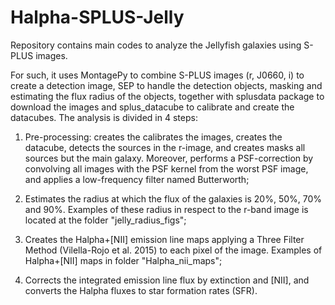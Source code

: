 # Halpha-SPLUS-Jelly

Repository contains main codes to analyze the Jellyfish galaxies using S-PLUS images.

For such, it uses MontagePy to combine S-PLUS images (r, J0660, i) to create a detection image, SEP to handle the detection objects, masking and estimating the flux radius of the objects, together with splusdata package to download the images and splus_datacube to calibrate and create the datacubes.
The analysis is divided in 4 steps:

1) Pre-processing: creates the calibrates the images, creates the datacube, detects the sources in the r-image, and creates masks all sources but the main galaxy. Moreover, performs a PSF-correction by convolving all images with the PSF kernel from the worst PSF image, and applies a low-frequency filter named Butterworth;

2) Estimates the radius at which the flux of the galaxies is 20%, 50%, 70% and 90%. Examples of these radius in respect to the r-band image is located at the folder "jelly_radius_figs";

3) Creates the Halpha+[NII] emission line maps applying a Three Filter Method (Vilella-Rojo et al. 2015) to each pixel of the image. Examples of Halpha+[NII] maps in folder "Halpha_nii_maps";

4) Corrects the integrated emission line flux by extinction and [NII], and converts the Halpha fluxes to star formation rates (SFR).
